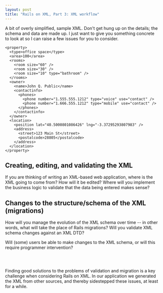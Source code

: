```yaml
---
layout: post
title: "Rails on XML, Part 3: XML workflow"
---
```

A bit of overly simplified, sample XML. Don't get hung up on the details; the schema and data are made up. I just want to give you something concrete to look at so I can raise a few issues for you to consider. 

    <property>
      <type>office space</type>
      <area>100</area>
      <rooms>
        <room size="60" />
        <room size="30" />
        <room size="10" type="bathroom" />
      </rooms>
      <owner>
        <name>John Q. Public</name>
        <contactinfo>
          <phones>
            <phone number="1.555.555.1212" type="voice" use="contact" />
            <phone number="1.666.555.1212" type="mobile" use="contact" />
          </phones>
        </contactinfo>
      </owner>
      <location>
        <position lat="40.5000801086426" lng="-3.37295293807983" />
        <address>
          <street>123 Main St</street>
          <postalcode>28805</postalcode>
        </address>
      </location>
    </property>

## Creating, editing, and validating the XML

If you are thinking of writing an XML-based web application, where is the XML going to come from? How will it be edited? Where will you implement the business logic to validate that the data being entered makes sense?

## Changes to the structure/schema of the XML (migrations)

How will you manage the evolution of the XML schema over time -- in other words, what will take the place of Rails migrations? Will you validate XML schema changes against an XML DTD?

Will (some) users be able to make changes to the XML schema, or will this require programmer intervention?

### &nbsp;

Finding good solutions to the problems of validation and migration is a key challenge when considering Rails on XML. In our application we generated the XML from other sources, and thereby sidestepped these issues, at least for a while.
